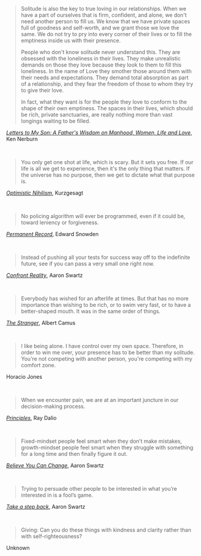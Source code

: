 > Solitude is also the key to true loving in our relationships. When we have a part of ourselves that is firm, confident, and alone, we don't need another person to fill us. We know that we have private spaces full of goodness and self-worth, and we grant those we love the same. We do not try to pry into every corner of their lives or to fill the emptiness inside us with their presence.
>
> People who don't know solitude never understand this. They are obsessed with the loneliness in their lives. They make unrealistic demands on those they love because they look to them to fill this loneliness. In the name of Love they smother those around them with their needs and expectations. They demand total absorption as part of a relationship, and they fear the freedom of those to whom they try to give their love.
>
> In fact, what they want is for the people they love to conform to the shape of their own emptiness. The spaces in their lives, which should be rich, private sanctuaries, are really nothing more than vast longings waiting to be filled.

[_Letters to My Son: A Father's Wisdom on Manhood, Women, Life and Love_](https://www.amazon.com/Letters-My-Son-Fathers-Manhood/dp/188003249X), Ken Nerburn

<br />

> You only get one shot at life, which is scary. But it sets you free. If our life is all we get to experience, then it's the only thing that matters. If the universe has no purpose, then we get to dictate what that purpose is.

[_Optimistic Nihilism_](https://www.youtube.com/watch?v=MBRqu0YOH14), Kurzgesagt

<br />

> No policing algorithm will ever be programmed, even if it could be, toward leniency or forgiveness.

[_Permanent Record_](https://www.amazon.com/Permanent-Record-Edward-Snowden/dp/1250237238), Edward Snowden

<br />

> Instead of pushing all your tests for success way off to the indefinite future, see if you can pass a very small one right now.

[_Confront Reality_](http://www.aaronsw.com/weblog/anders), Aaron Swartz

<br />

> Everybody has wished for an afterlife at times. But that has no more importance than wishing to be rich, or to swim very fast, or to have a better-shaped mouth. It was in the same order of things.

[_The Stranger_](https://www.amazon.com/Stranger-Albert-Camus/dp/0679720200), Albert Camus

<br />

> I like being alone. I have control over my own space. Therefore, in order to win me over, your presence has to be better than my solitude. You're not competing with another person, you're competing with my comfort zone.

Horacio Jones

<br />

> When we encounter pain, we are at an important juncture in our decision-making process.

[_Principles_](https://www.amazon.com/Principles-Life-Work-Ray-Dalio/dp/1501124021), Ray Dalio

<br />

> Fixed-mindset people feel smart when they don’t make mistakes, growth-mindset people feel smart when they struggle with something for a long time and then finally figure it out.

[_Believe You Can Change_](http://www.aaronsw.com/weblog/dweck), Aaron Swartz

<br />

> Trying to persuade other people to be interested in what you’re interested in is a fool’s game.

[_Take a step back_](http://www.aaronsw.com/weblog/stepback), Aaron Swartz

<br />

> Giving: Can you do these things with kindness and clarity rather than with self-righteousness?

Unknown

<br />

